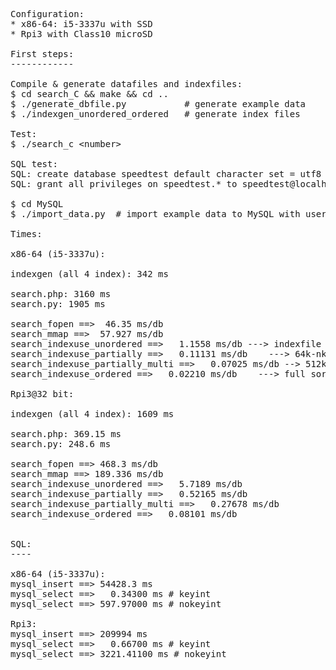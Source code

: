 <pre>
Configuration:
* x86-64: i5-3337u with SSD
* Rpi3 with Class10 microSD

First steps:
------------

Compile & generate datafiles and indexfiles:
$ cd search_C && make && cd ..
$ ./generate_dbfile.py           # generate example data
$ ./indexgen_unordered_ordered   # generate index files

Test:
$ ./search_c &lt;number&gt;

SQL test:
SQL: create database speedtest default character set = utf8  default collate utf8_general_ci;
SQL: grant all privileges on speedtest.* to speedtest@localhost identified by 'spdtest';

$ cd MySQL
$ ./import_data.py  # import example data to MySQL with user:speedtest and passwd: spdtest

Times:

x86-64 (i5-3337u):

indexgen (all 4 index): 342 ms

search.php: 3160 ms
search.py: 1905 ms

search_fopen ==>  46.35 ms/db
search_mmap ==>  57.927 ms/db
search_indexuse_unordered ==>   1.1558 ms/db ---> indexfile sima append
search_indexuse_partially ==>   0.11131 ms/db    ---> 64k-nként sort + vége lineár
search_indexuse_partially_multi ==>   0.07025 ms/db --> 512k+256k+128k+64k + 16960 db lineár
search_indexuse_ordered ==>   0.02210 ms/db    ---> full sort

Rpi3@32 bit:

indexgen (all 4 index): 1609 ms

search.php: 369.15 ms
search.py: 248.6 ms

search_fopen ==> 468.3 ms/db
search_mmap ==> 189.336 ms/db
search_indexuse_unordered ==>   5.7189 ms/db
search_indexuse_partially ==>   0.52165 ms/db
search_indexuse_partially_multi ==>   0.27678 ms/db
search_indexuse_ordered ==>   0.08101 ms/db


SQL:
----

x86-64 (i5-3337u):
mysql_insert ==> 54428.3 ms
mysql_select ==>   0.34300 ms # keyint
mysql_select ==> 597.97000 ms # nokeyint

Rpi3:
mysql_insert ==> 209994 ms
mysql_select ==>   0.66700 ms # keyint
mysql_select ==> 3221.41100 ms # nokeyint
